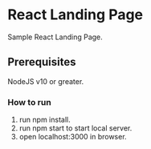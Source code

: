 # React Landing Page

Sample React Landing Page.

## Prerequisites

NodeJS v10 or greater.

### How to run

1. run npm install.
2. run npm start to start local server.
3. open localhost:3000 in browser.
